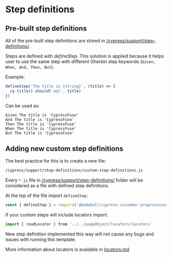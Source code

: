 # Step definitions

## Pre-built step definitions

All of the pre-built step definitions are stored in [/cypress/support/step-definitions/](/cypress/support/step-definitions/).

Steps are defined with _defineStep_. This solution is applied because it helps user to use the same step with different Gherkin step keywords (`Given, When, And, Then, But`).

Example:

```javascript
defineStep('The title is {string}', (title) => {
  cy.title().should('eql', title)
})
```

Can be used as:

```gherkin
Given The title is 'CypressFuse'
And The title is 'CypressFuse'
Then The title is 'CypressFuse'
When The title is 'CypressFuse'
But The title is 'CypressFuse'
```

## Adding new custom step definitions

The best practice for this is to create a new file:

```bash
/cypress/support/step-definitions/custom-step-definitions.js
```

Every `*.js` file in [/cypress/support/step-definitions/](/cypress/support/step-definitions/) folder will be considered as a file with defined step definitions.

At the top of the file import `defineStep`:

```javascript
const { defineStep } = require('@badeball/cypress-cucumber-preprocessor')
```

If your custom steps will include locators import:

```javascript
import { readLocator } from '../../pageObject/locators/locators'
```

New step definition implemented this way will not cause any bugs and issues with running this template.

More information about locators is available in [locators.md](/docs/locators.md).
